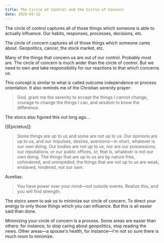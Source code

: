 ```yaml
---
title: The Circle of Control and the Circle of Concern
date: 2025-03-12
---
```

The circle of control captures all of those things which someone is able to actually influence. Our habits, responses, processes, decisions, etc.

The circle of concern captures all of those things which someone cares about. Geopolitics, cancer, the stock market, etc.

Many of the things that concern us are out of our control. Probably most are. The circle of concern is much wider than the circle of control.  But we need to own and take responsibility for our reactions to that which concerns us. 

This concept is similar to what is called outcome independence or process orientation. It also reminds me of the Christian serenity prayer: 

>God, grant me the serenity
>to accept the things I cannot change,
>courage to change the things I can,
>and wisdom to know the difference.

The stoics also figured this out long ago...

[[Epictetus]]:

>Some things are up to us and some are not up to us. Our opinions are up to us, and our impulses, desires, aversions—in short, whatever is our own doing. Our bodies are not up to us, nor are our possessions, our reputations, or our public offices, or, that is, whatever is not our own doing. The things that are up to us are by nature free, unhindered, and unimpeded; the things that are not up to us are weak, enslaved, hindered, not our own.

Aurelias:

>You have power over your mind—not outside events. Realize this, and you will find strength.

The stoics seem to ask us to minimize our circle of concern. To direct your energy to only those things which you can influence. But this is all easier said than done.

Minimizing your circle of concern is a process. Some areas are easier than others: for instance, to stop caring about geopolitics, stop reading the news. Other areas—a spouse's health, for instance—I'm not so sure there is much room to minimize.

